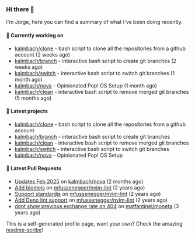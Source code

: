 ### Hi there 👋

I'm Jorge, here you can find a summary of what I've been doing recently.

#### 👷 Currently working on

- [kalmbach/clone](https://github.com/kalmbach/clone) - bash script to clone all the repositories from a github account (2 weeks ago)
- [kalmbach/branch](https://github.com/kalmbach/branch) - interactive bash script to create git branches (2 weeks ago)
- [kalmbach/switch](https://github.com/kalmbach/switch) - interactive bash script to switch git branches (1 month ago)
- [kalmbach/nova](https://github.com/kalmbach/nova) - Opinionated Pop! OS Setup (1 month ago)
- [kalmbach/clean](https://github.com/kalmbach/clean) - interactive bash script to remove merged git branches (5 months ago)

#### 🌱 Latest projects

- [kalmbach/clone](https://github.com/kalmbach/clone) - bash script to clone all the repositories from a github account
- [kalmbach/branch](https://github.com/kalmbach/branch) - interactive bash script to create git branches
- [kalmbach/clean](https://github.com/kalmbach/clean) - interactive bash script to remove merged git branches
- [kalmbach/switch](https://github.com/kalmbach/switch) - interactive bash script to switch git branches
- [kalmbach/nova](https://github.com/kalmbach/nova) - Opinionated Pop! OS Setup

#### 🔨 Latest Pull Requests

- [Updates Feb 2025](https://github.com/kalmbach/nova/pull/2) on [kalmbach/nova](https://github.com/kalmbach/nova) (2 months ago)
- [Add biomejs](https://github.com/mfussenegger/nvim-lint/pull/403) on [mfussenegger/nvim-lint](https://github.com/mfussenegger/nvim-lint) (2 years ago)
- [Support standardjs](https://github.com/mfussenegger/nvim-lint/pull/400) on [mfussenegger/nvim-lint](https://github.com/mfussenegger/nvim-lint) (2 years ago)
- [Add Deno lint support](https://github.com/mfussenegger/nvim-lint/pull/389) on [mfussenegger/nvim-lint](https://github.com/mfussenegger/nvim-lint) (2 years ago)
- [dont show previous exchange rate on 404](https://github.com/matfantinel/moneta/pull/62) on [matfantinel/moneta](https://github.com/matfantinel/moneta) (3 years ago)


This is a self-generated profile page, want your own? Check the amazing [readme-scribe](https://github.com/muesli/readme-scribe)!
